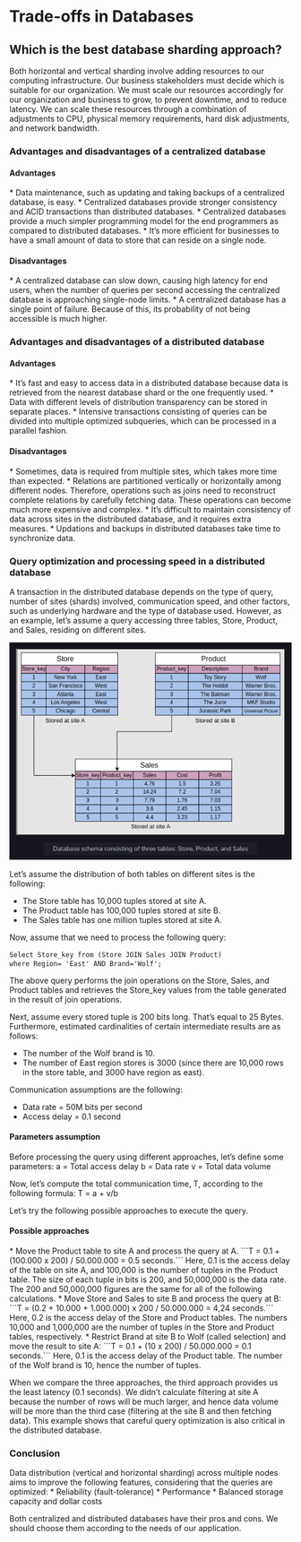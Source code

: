<h1>Trade-offs in Databases</h1>

<h2>Which is the best database sharding approach?</h2>
Both horizontal and vertical sharding involve adding resources to our computing infrastructure. 
Our business stakeholders must decide which is suitable for our organization. We must scale our resources accordingly 
for our organization and business to grow, to prevent downtime, and to reduce latency. 
We can scale these resources through a combination of adjustments to CPU, physical memory requirements, 
hard disk adjustments, and network bandwidth.

<h3>Advantages and disadvantages of a centralized database</h3>
<h4>Advantages</h4>
* Data maintenance, such as updating and taking backups of a centralized database, is easy.
* Centralized databases provide stronger consistency and ACID transactions than distributed databases.
* Centralized databases provide a much simpler programming model for the end programmers as compared to distributed databases.
* It’s more efficient for businesses to have a small amount of data to store that can reside on a single node.

<h4>Disadvantages</h4>
* A centralized database can slow down, causing high latency for end users, 
when the number of queries per second accessing the centralized database is approaching single-node limits.
* A centralized database has a single point of failure. Because of this, its probability of not being accessible is much higher.

<h3>Advantages and disadvantages of a distributed database</h3>
<h4>Advantages</h4>
* It’s fast and easy to access data in a distributed database because data is retrieved from the nearest database shard 
or the one frequently used.
* Data with different levels of distribution transparency can be stored in separate places.
* Intensive transactions consisting of queries can be divided into multiple optimized subqueries, 
which can be processed in a parallel fashion.

<h4>Disadvantages</h4>
* Sometimes, data is required from multiple sites, which takes more time than expected.
* Relations are partitioned vertically or horizontally among different nodes. Therefore, 
operations such as joins need to reconstruct complete relations by carefully fetching data. 
These operations can become much more expensive and complex.
* It’s difficult to maintain consistency of data across sites in the distributed database, and it requires extra measures.
* Updations and backups in distributed databases take time to synchronize data.

<h3>Query optimization and processing speed in a distributed database</h3>
A transaction in the distributed database depends on the type of query, number of sites (shards) involved, 
communication speed, and other factors, such as underlying hardware and the type of database used. However, 
as an example, let’s assume a query accessing three tables, Store, Product, and Sales, residing on different sites.

![img.png](attachment24.png)

Let’s assume the distribution of both tables on different sites is the following:
* The Store table has 10,000 tuples stored at site A.
* The Product table has 100,000 tuples stored at site B.
* The Sales table has one million tuples stored at site A.

Now, assume that we need to process the following query:
```
Select Store_key from (Store JOIN Sales JOIN Product)
where Region= 'East' AND Brand='Wolf';
```

The above query performs the join operations on the Store, Sales, and Product tables and 
retrieves the Store_key values from the table generated in the result of join operations.

Next, assume every stored tuple is 200 bits long. That’s equal to 25 Bytes. Furthermore, 
estimated cardinalities of certain intermediate results are as follows:

* The number of the Wolf brand is 10.
* The number of East region stores is 3000 (since there are 10,000 rows in the store table, and 3000 have region as east).

Communication assumptions are the following:
* Data rate = 50M bits per second
* Access delay = 0.1 second

<h4>Parameters assumption</h4>
Before processing the query using different approaches, let’s define some parameters:
a = Total access delay
b = Data rate
v = Total data volume

Now, let’s compute the total communication time, T, according to the following formula:
T = a + v/b

Let’s try the following possible approaches to execute the query.

<h4>Possible approaches</h4>
* Move the Product table to site A and process the query at A.
```T = 0.1 + (100.000 x 200) / 50.000.000 = 0.5 seconds.``` 
Here, 0.1 is the access delay of the table on site A, 
and 100,000 is the number of tuples in the Product table. The size of each tuple in bits is 200, 
and 50,000,000 is the data rate. The 200 and 50,000,000 figures are the same for all of the following calculations.
* Move Store and Sales to site B and process the query at B:
```T = (0.2 + 10.000 + 1.000.000) x 200 / 50.000.000 = 4,24 seconds.``` 
Here, 0.2 is the access delay of the Store and Product tables. The numbers 10,000 
and 1,000,000 are the number of tuples in the Store and Product tables, respectively.
* Restrict Brand at site B to Wolf (called selection) and move the result to site A:
```T = 0.1 + (10 x 200) / 50.000.000 = 0.1 seconds.```
Here, 0.1 is the access delay of the Product table. The number of the Wolf brand is 10, hence the number of tuples.

When we compare the three approaches, the third approach provides us the least latency (0.1 seconds). 
We didn’t calculate filtering at site A because the number of rows will be much larger, 
and hence data volume will be more than the third case (filtering at the site B and then fetching data). 
This example shows that careful query optimization is also critical in the distributed database.

<h3>Conclusion</h3>
Data distribution (vertical and horizontal sharding) across multiple nodes aims to improve the following features, 
considering that the queries are optimized:
* Reliability (fault-tolerance)
* Performance
* Balanced storage capacity and dollar costs

Both centralized and distributed databases have their pros and cons. 
We should choose them according to the needs of our application.
